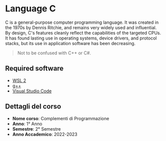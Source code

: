 # Language C
C is a general-purpose computer programming language. It was created in the 1970s by Dennis Ritchie, and remains very widely used and influential. By design, C's features cleanly reflect the capabilities of the targeted CPUs. It has found lasting use in operating systems, device drivers, and protocol stacks, but its use in application software has been decreasing.
>Not to be confused with C++ or C#.

## Required software
* [WSL 2](https://learn.microsoft.com/en-us/windows/wsl/install)
* [g++](https://www.geeksforgeeks.org/compiling-with-g-plus-plus/)
* [Visual Studio Code](https://code.visualstudio.com/)

## Dettagli del corso
- **Nome corso**: Complementi di Programmazione
- **Anno**: 1° Anno
- **Semestre**: 2° Semestre
- **Anno Accademico**: 2022-2023
